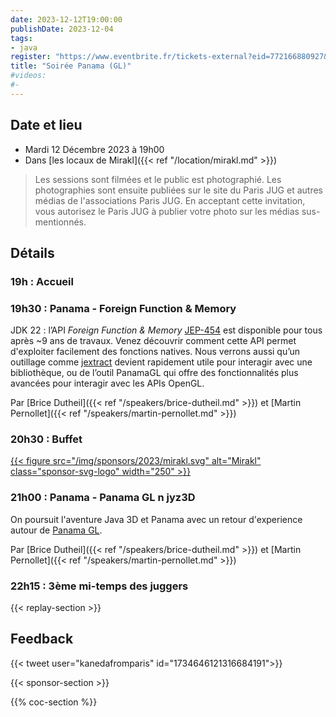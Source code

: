 ```yaml
---
date: 2023-12-12T19:00:00
publishDate: 2023-12-04
tags:
- java
register: "https://www.eventbrite.fr/tickets-external?eid=772166880927&ref=etckt"
title: "Soirée Panama (GL)"
#videos:
#- 
---
```


## Date et lieu

* Mardi 12 Décembre 2023 à 19h00
* Dans [les locaux de Mirakl]({{< ref "/location/mirakl.md" >}})

> Les sessions sont filmées et le public est photographié. Les photographies sont ensuite publiées sur le site du Paris JUG et autres médias de l'associations Paris JUG. En acceptant cette invitation, vous autorisez le Paris JUG à publier votre photo sur les médias sus-mentionnés.

## Détails

### 19h : Accueil

### 19h30 : Panama - Foreign Function & Memory

JDK 22 : l’API *Foreign Function & Memory* [JEP-454](https://openjdk.org/jeps/454) est disponible pour tous après ~9 ans de travaux. Venez découvrir comment cette API permet d'exploiter facilement des fonctions natives. Nous verrons aussi qu’un outillage comme [jextract](https://github.com/openjdk/jextract) devient rapidement utile pour interagir avec une bibliothèque, ou de l’outil PanamaGL qui offre des fonctionnalités plus avancées pour interagir avec les APIs OpenGL.

Par [Brice Dutheil]({{< ref "/speakers/brice-dutheil.md" >}}) et [Martin Pernollet]({{< ref "/speakers/martin-pernollet.md" >}})

### 20h30 : Buffet

[{{< figure src="/img/sponsors/2023/mirakl.svg" alt="Mirakl" class="sponsor-svg-logo" width="250" >}}](https://mirakl.tech/)

### 21h00 : Panama - Panama GL n jyz3D

On poursuit l'aventure Java 3D et Panama avec un retour d'experience autour de [Panama GL](https://github.com/jzy3d/panama-gl).

Par [Brice Dutheil]({{< ref "/speakers/brice-dutheil.md" >}}) et [Martin Pernollet]({{< ref "/speakers/martin-pernollet.md" >}})

### 22h15 : 3ème mi-temps des juggers

{{< replay-section >}}

## Feedback

{{< tweet user="kanedafromparis" id="1734646121316684191">}}

{{< sponsor-section >}}

{{% coc-section %}}

